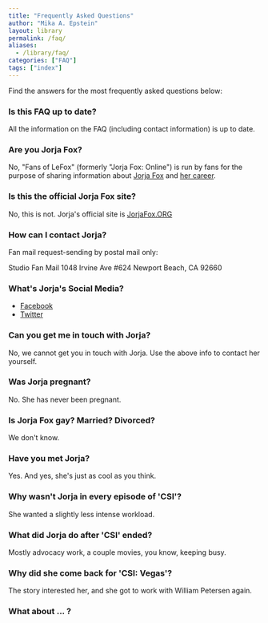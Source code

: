 ```yaml
---
title: "Frequently Asked Questions"
author: "Mika A. Epstein"
layout: library
permalink: /faq/
aliases:
  - /library/faq/
categories: ["FAQ"]
tags: ["index"]
---
```


Find the answers for the most frequently asked questions below:

### Is this FAQ up to date?

All the information on the FAQ (including contact information) is up to date.

### Are you Jorja Fox?

No, "Fans of LeFox" (formerly "Jorja Fox: Online") is run by fans for the purpose of sharing information about [Jorja Fox](/faq/jorja/) and [her career](/faq/career/).

### Is this the official Jorja Fox site?

No, this is not.  Jorja's official site is [JorjaFox.ORG](https://jorjafox.org)

### How can I contact Jorja?

Fan mail request-sending by postal mail only:

Studio Fan Mail
1048 Irvine Ave #624
Newport Beach, CA 92660

### What's Jorja's Social Media?

* [Facebook](https://www.facebook.com/JorjaFoxworldwide)
* [Twitter](https://twitter.com/jorjafoxofficia)

### Can you get me in touch with Jorja?

No, we cannot get you in touch with Jorja. Use the above info to contact her yourself.

### Was Jorja pregnant?

No. She has never been pregnant.

### Is Jorja Fox gay? Married? Divorced?

We don't know.

### Have you met Jorja?

Yes. And yes, she's just as cool as you think.

### Why wasn't Jorja in every episode of 'CSI'?

She wanted a slightly less intense workload.

### What did Jorja do after 'CSI' ended?

Mostly advocacy work, a couple movies, you know, keeping busy.

### Why did she come back for 'CSI: Vegas'?

The story interested her, and she got to work with William Petersen again.

### What about ... ?

